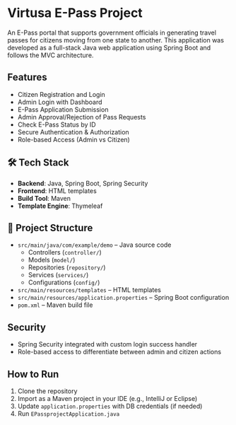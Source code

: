 # Virtusa E-Pass Project

An E-Pass portal that supports government officials in generating travel passes for citizens moving from one state to another. This application was developed as a full-stack Java web application using Spring Boot and follows the MVC architecture.

## Features

- Citizen Registration and Login
- Admin Login with Dashboard
- E-Pass Application Submission
- Admin Approval/Rejection of Pass Requests
- Check E-Pass Status by ID
- Secure Authentication & Authorization
- Role-based Access (Admin vs Citizen)

## 🛠️ Tech Stack

- **Backend**: Java, Spring Boot, Spring Security
- **Frontend**: HTML templates 
- **Build Tool**: Maven
- **Template Engine**: Thymeleaf 

## 📁 Project Structure

- `src/main/java/com/example/demo` – Java source code
  - Controllers (`controller/`)
  - Models (`model/`)
  - Repositories (`repository/`)
  - Services (`services/`)
  - Configurations (`config/`)
- `src/main/resources/templates` – HTML templates
- `src/main/resources/application.properties` – Spring Boot configuration
- `pom.xml` – Maven build file

## Security

- Spring Security integrated with custom login success handler
- Role-based access to differentiate between admin and citizen actions

## How to Run

1. Clone the repository
2. Import as a Maven project in your IDE (e.g., IntelliJ or Eclipse)
3. Update `application.properties` with DB credentials (if needed)
4. Run `EPassprojectApplication.java`

